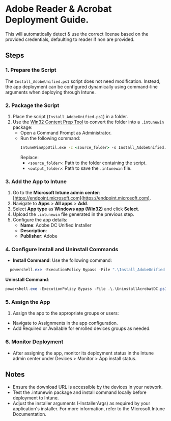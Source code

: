 # Adobe Reader & Acrobat Deployment Guide.

This will automatically detect & use the correct license based on the provided credentials, defaulting to reader if non are provided.

## Steps

### 1. Prepare the Script
The `Install_AdobeUnified.ps1` script does not need modification. Instead, the app deployment can be configured dynamically using command-line arguments when deploying through Intune.

### 2. Package the Script
1. Place the script (`Install_AdobeUnified.ps1`) in a folder.
2. Use the [Win32 Content Prep Tool](https://github.com/microsoft/Microsoft-Win32-Content-Prep-Tool) to convert the folder into a `.intunewin` package:
   - Open a Command Prompt as Administrator.
   - Run the following command:
     ```cmd
     IntuneWinAppUtil.exe -c <source_folder> -s Install_AdobeUnified.ps1 -o <output_folder>
     ```
     Replace:
     - `<source_folder>`: Path to the folder containing the script.
     - `<output_folder>`: Path to save the `.intunewin` file.

### 3. Add the App to Intune
1. Go to the **Microsoft Intune admin center**: [https://endpoint.microsoft.com](https://endpoint.microsoft.com).
2. Navigate to **Apps** > **All apps** > **Add**.
3. Select **App type** as **Windows app (Win32)** and click **Select**.
4. Upload the `.intunewin` file generated in the previous step.
5. Configure the app details:
   - **Name**: Adobe DC Unified Installer
   - **Description**:
   - **Publisher**: Adobe

### 4. Configure Install and Uninstall Commands
- **Install Command**: Use the following command:
```powershell
  powershell.exe -ExecutionPolicy Bypass -File ".\Install_AdobeUnified.ps1"
```

**Uninstall Command**: 
```powershell
powershell.exe -ExecutionPolicy Bypass -File .\.\UninstallAcrobatDC.ps1`
```

### 5. Assign the App
1. Assign the app to the appropriate groups or users:
- Navigate to Assignments in the app configuration.
- Add Required or Available for enrolled devices groups as needed.

### 6. Monitor Deployment
- After assigning the app, monitor its deployment status in the Intune admin center under Devices > Monitor > App install status.

## Notes
- Ensure the download URL is accessible by the devices in your network.
- Test the .intunewin package and install command locally before deployment to Intune.
- Adjust the installer arguments (-InstallerArgs) as required by your application's installer.
For more information, refer to the Microsoft Intune Documentation.